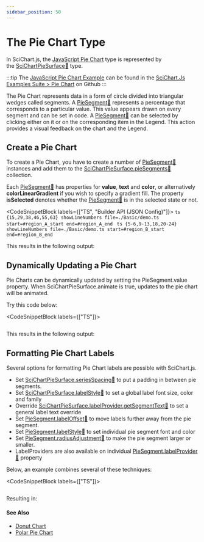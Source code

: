 ```yaml
---
sidebar_position: 50
---
```


# The Pie Chart Type

In SciChart.js, the [JavaScript Pie Chart](https://www.scichart.com/demo/javascript-pie-chart) type is represented by the [SciChartPieSurface:blue_book:](https://www.scichart.com/documentation/js/current/typedoc/classes/scichartpiesurface.html) type.

:::tip
The [JavaScript Pie Chart Example](https://www.scichart.com/demo/javascript-pie-chart) can be found in the [SciChart.Js Examples Suite > Pie Chart](https://github.com/ABTSoftware/SciChart.JS.Examples/tree/master/Examples/src/components/Examples/Charts2D/BasicChartTypes/PieChart) on Github
:::

<ChartFromSciChartDemo 
    src="https://www.scichart.com/demo/iframe/pie-chart" 
    title="Pie Chart" 
/>

The Pie Chart represents data in a form of circle divided into triangular wedges called segments. A [PieSegment:blue_book:](https://www.scichart.com/documentation/js/current/typedoc/classes/piesegment.html) represents a percentage that corresponds to a particular value. This value appears drawn on every segment and can be set in code. A [PieSegment:blue_book:](https://www.scichart.com/documentation/js/current/typedoc/classes/piesegment.html) can be selected by clicking either on it or on the corresponding item in the Legend. This action provides a visual feedback on the chart and the Legend.

Create a Pie Chart
------------------

To create a Pie Chart, you have to create a number of [PieSegment:blue_book:](https://www.scichart.com/documentation/js/current/typedoc/classes/piesegment.html) instances and add them to the [SciChartPieSurface.pieSegments:blue_book:](https://www.scichart.com/documentation/js/current/typedoc/classes/scichartpiesurface.html#piesegments) collection.

Each [PieSegment:blue_book:](https://www.scichart.com/documentation/js/current/typedoc/classes/piesegment.html) has properties for **value**, **text** and **color**, or alternatively **colorLinearGradient** if you wish to specify a gradient fill. The property **isSelected** denotes whether the [PieSegment:blue_book:](https://www.scichart.com/documentation/js/current/typedoc/classes/piesegment.html) is in the selected state or not.

<CodeSnippetBlock labels={["TS", "Builder API (JSON Config)"]}>
    ```ts {15,29,38,46,55,63} showLineNumbers file=./Basic/demo.ts start=#region_A_start end=#region_A_end
    ```
    ```ts {5-6,9-13,18,20-24} showLineNumbers file=./Basic/demo.ts start=#region_B_start end=#region_B_end
    ```
</CodeSnippetBlock>

This results in the following output: 

<LiveDocSnippet name="./Basic/demo" />

Dynamically Updating a Pie Chart
--------------------------------

Pie Charts can be dynamically updated by setting the PieSegment.value property. When SciChartPieSurface.animate is true, updates to the pie chart will be animated.

Try this code below:

<CodeSnippetBlock labels={["TS"]}>
```ts {5,6,32-38,40} showLineNumbers file=./DynamicUpdates/demo.ts start=#region_A_start end=#region_A_end
```
</CodeSnippetBlock>

This results in the following output:

<LiveDocSnippet name="./DynamicUpdates/demo" />

Formatting Pie Chart Labels
---------------------------

Several options for formatting Pie Chart labels are possible with SciChart.js.

*   Set [SciChartPieSurface.seriesSpacing:blue_book:](https://www.scichart.com/documentation/js/current/typedoc/classes/scichartpiesurface.html#seriesspacing) to put a padding in between pie segments.
*   Set [SciChartPieSurface.labelStyle:blue_book:](https://www.scichart.com/documentation/js/current/typedoc/classes/scichartpiesurface.html#labelstyle) to set a global label font size, color and family
*   Override [SciChartPieSurface.labelProvider.getSegmentText:blue_book:](https://www.scichart.com/documentation/js/current/typedoc/classes/scichartpiesurface.html#labelprovider) to set a general label text override
*   Set [PieSegment.labelOffset:blue_book:](https://www.scichart.com/documentation/js/current/typedoc/classes/piesegment.html#labeloffset) to move labels further away from the pie segment.
*   Set [PieSegment.labelStyle:blue_book:](https://www.scichart.com/documentation/js/current/typedoc/classes/piesegment.html#labelstyle) to set individual pie segment font and color
*   Set [PieSegment.radiusAdjustment:blue_book:](https://www.scichart.com/documentation/js/current/typedoc/classes/piesegment.html#radiusadjustment) to make the pie segment larger or smaller.
*   LabelProviders are also available on individual [PieSegment.labelProvider:blue_book:](https://www.scichart.com/documentation/js/current/typedoc/classes/piesegment.html#labelprovider) property

Below, an example combines several of these techniques:

<CodeSnippetBlock labels={["TS"]}>
```ts {5,10,13,16-19,25-26,29,36-37,47-49,58} showLineNumbers file=./FormatOptions/demo.ts start=#region_A_start end=#region_A_end
```
</CodeSnippetBlock>

Resulting in:

<LiveDocSnippet name="./FormatOptions/demo" />

#### See Also

* [Donut Chart](/2d-charts/chart-types/donut-chart-type)
* [Polar Pie Chart](/2d-charts/chart-types/polar-pie-chart)